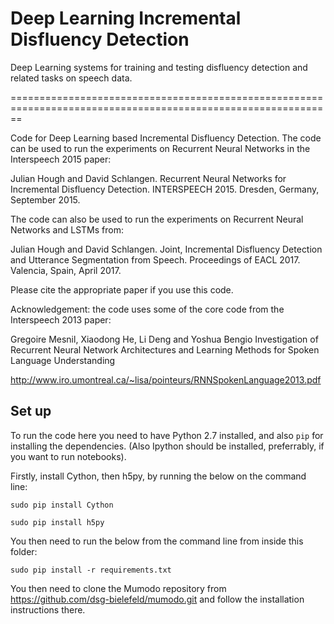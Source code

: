 # Deep Learning Incremental Disfluency Detection

Deep Learning systems for training and testing disfluency detection and related tasks on speech data.

==============================================================================================================

Code for Deep Learning based Incremental Disfluency Detection. The code can be used to run the experiments on Recurrent Neural Networks in the Interspeech 2015 paper:

Julian Hough and David Schlangen. Recurrent Neural Networks for Incremental Disfluency Detection. INTERSPEECH 2015. Dresden, Germany, September 2015.

The code can also be used to run the experiments on Recurrent Neural Networks and LSTMs from:

Julian Hough and David Schlangen. Joint, Incremental Disfluency Detection and Utterance Segmentation from Speech. Proceedings of EACL 2017. Valencia, Spain, April 2017.

Please cite the appropriate paper if you use this code.

Acknowledgement: the code uses some of the core code from the Interspeech 2013 paper:

Gregoire Mesnil, Xiaodong He, Li Deng and Yoshua Bengio
Investigation of Recurrent Neural Network Architectures and
Learning Methods for Spoken Language Understanding

http://www.iro.umontreal.ca/~lisa/pointeurs/RNNSpokenLanguage2013.pdf

## Set up ##

To run the code here you need to have Python 2.7 installed, and also `pip` for installing the dependencies. (Also Ipython should be installed, preferrably, if you want to run notebooks).

Firstly, install Cython, then h5py, by running the below on the command line:

`sudo pip install Cython`

`sudo pip install h5py`

You then need to run the below from the command line from inside this folder:

`sudo pip install -r requirements.txt`

You then need to clone the Mumodo repository from https://github.com/dsg-bielefeld/mumodo.git and follow the installation instructions there.
